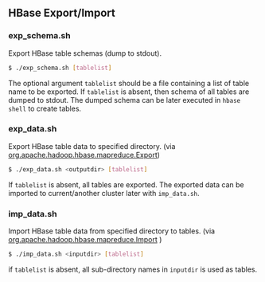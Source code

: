 HBase Export/Import
-------------------

### exp_schema.sh
Export HBase table schemas (dump to stdout).
```bash
$ ./exp_schema.sh [tablelist]
```
The optional argument `tablelist` should be a file containing a list of table name to be exported. If `tablelist` is absent, then schema of all tables are dumped to stdout.
The dumped schema can be later executed in `hbase shell` to create tables.

### exp_data.sh
Export HBase table data to specified directory. (via [org.apache.hadoop.hbase.mapreduce.Export](http://hbase.apache.org/book/ops_mgt.html#export))
```bash
$ ./exp_data.sh <outputdir> [tablelist]
```
If `tablelist` is absent, all tables are exported. The exported data can be imported to current/another cluster later with `imp_data.sh`.

### imp_data.sh
Import HBase table data from specified directory to tables. (via [org.apache.hadoop.hbase.mapreduce.Import](http://hbase.apache.org/book/ops_mgt.html#import) )
```bash
$ ./imp_data.sh <inputdir> [tablelist]
```
if `tablelist` is absent, all sub-directory names in `inputdir` is used as tables.
